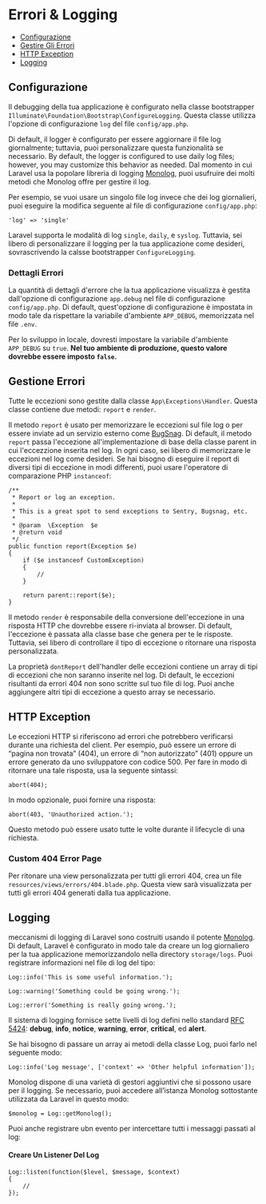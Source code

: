 # Errori & Logging

- [Configurazione](#configurazione)
- [Gestire Gli Errori](#gestire-gli-errori)
- [HTTP Exception](#http-exception)
- [Logging](#logging)

<a name="configurazione"></a>
## Configurazione

Il debugging della tua applicazione è configurato nella classe bootstrapper `Illuminate\Foundation\Bootstrap\ConfigureLogging`. Questa classe utilizza l'opzione di configurazione `log` del file `config/app.php`.

Di default, il logger è configurato per essere aggiornare il file log giornalmente; tuttavia, puoi personalizzare questa funzionalità se necessario.
By default, the logger is configured to use daily log files; however, you may customize this behavior as needed. Dal momento in cui Laravel usa la popolare libreria di logging [Monolog](https://github.com/Seldaek/monolog), puoi usufruire dei molti metodi che Monolog offre per gestire il log.

Per esempio, se vuoi usare un singolo file log invece che dei log giornalieri, puoi eseguire la modifica seguente al file di configurazione `config/app.php`:

	'log' => 'single'

Laravel supporta le modalità di log `single`, `daily`, e `syslog`. Tuttavia, sei libero di personalizzare il logging per la tua applicazione come desideri, sovrascrivendo la calsse bootstrapper  `ConfigureLogging`.

### Dettagli Errori

La quantità di dettagli d'errore che la tua applicazione visualizza è gestita dall'opzione di configurazione `app.debug` nel file di configurazione `config/app.php`. Di default, quest'opzione di configurazione è impostata in modo tale da rispettare la variabile d'ambiente `APP_DEBUG`, memorizzata nel file `.env`.

Per lo sviluppo in locale, dovresti impostare la variabile d'ambiente `APP_DEBUG` su `true`. **Nel tuo ambiente di produzione, questo valore dovrebbe essere imposto `false`.**

<a name="gestione-errori"></a>
## Gestione Errori

Tutte le eccezioni sono gestite dalla classe `App\Exceptions\Handler`. Questa classe contiene due metodi: `report` e `render`.

Il metodo `report` è usato per memorizzare le eccezioni sul file log o per essere inviate ad un servizio esterno come [BugSnag](https://bugsnag.com). Di default, il metodo `report` passa l'eccezione all'implementazione di base della classe parent in cui l'eccezzione inserita nel log. In ogni caso, sei libero di memorizzare le eccezioni nel log come desideri. Se hai bisogno di eseguire il report di diversi tipi di eccezione in modi differenti, puoi usare l'operatore di comparazione PHP  `instanceof`:

	/**
	 * Report or log an exception.
	 *
	 * This is a great spot to send exceptions to Sentry, Bugsnag, etc.
	 *
	 * @param  \Exception  $e
	 * @return void
	 */
	public function report(Exception $e)
	{
		if ($e instanceof CustomException)
		{
			//
		}

		return parent::report($e);
	}

Il metodo `render` è responsabile della conversione dell'eccezione in una risposta HTTP che dovrebbe essere ri-inviata al browser. Di default, l'eccezione è passata alla classe base che genera per te le risposte. Tuttavia, sei libero di controllare il tipo di eccezione o ritornare una risposta personalizzata.

La proprietà `dontReport` dell'handler delle eccezioni contiene un array di tipi di eccezioni che non saranno inserite nel log. Di default, le eccezioni risultanti da errori 404 non sono scritte sul tuo file di log. Puoi anche aggiungere altri tipi di eccezione a questo array se necessario.

<a name="http-exception"></a>
## HTTP Exception

Le eccezioni HTTP si riferiscono ad errori che potrebbero verificarsi durante una richiesta del client. Per esempio, può essere un errore di “pagina non trovata” (404), un errore di “non autorizzato” (401) oppure un errore generato da uno sviluppatore con codice 500. Per fare in modo di ritornare una tale risposta, usa la seguente sintassi:

	abort(404);

In modo opzionale, puoi fornire una risposta:

	abort(403, 'Unauthorized action.');

Questo metodo può essere usato tutte le volte durante il lifecycle di una richiesta.

### Custom 404 Error Page

Per ritonare una view personalizzata per tutti gli errori 404, crea un file `resources/views/errors/404.blade.php`. Questa view sarà visualizzata per tutti gli errori 404 generati dalla tua applicazione.

<a name="logging"></a>
## Logging

meccanismi di logging di Laravel sono costruiti usando il potente [Monolog](http://github.com/seldaek/monolog). Di default, Laravel è configurato in modo tale da creare un log giornaliero per la tua applicazione memorizzandolo nella directory `storage/logs`. Puoi registrare informazioni nel file di log del tipo:

	Log::info('This is some useful information.');

	Log::warning('Something could be going wrong.');

	Log::error('Something is really going wrong.');

Il sistema di logging fornisce sette livelli di log defini nello standard [RFC 5424](http://tools.ietf.org/html/rfc5424): **debug**, **info**, **notice**, **warning**, **error**, **critical**, ed **alert**.

Se hai bisogno di passare un array ai metodi della classe Log, puoi farlo nel seguente modo:

	Log::info('Log message', ['context' => 'Other helpful information']);

Monolog dispone di una varietà di gestori aggiuntivi che si possono usare per il logging. Se necessario, puoi accedere all’istanza Monolog sottostante utilizzata da Laravel in questo modo: 

	$monolog = Log::getMonolog();

Puoi anche registrare ubn evento per intercettare tutti i messaggi passati al log:

#### Creare Un Listener Del Log

	Log::listen(function($level, $message, $context)
	{
		//
	});
